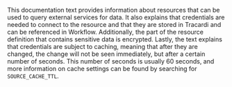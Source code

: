 This documentation text provides information about resources that can be used to query external services for data. It also explains that credentials are needed to connect to the resource and that they are stored in Tracardi and can be referenced in Workflow. Additionally, the part of the resource definition that contains sensitive data is encrypted. Lastly, the text explains that credentials are subject to caching, meaning that after they are changed, the change will not be seen immediately, but after a certain number of seconds. This number of seconds is usually 60 seconds, and more information on cache settings can be found by searching for `SOURCE_CACHE_TTL`.